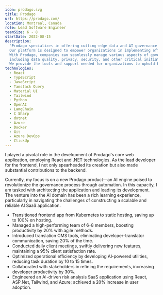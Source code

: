 ```yaml
---
icon: prodago.svg
title: Prodago
url: https://prodago.com/
location: Montreal, Canada
role: Lead Software Engineer
teamSize: 6 - 8
startDate: 2022-08-15
description:
  "Prodago specializes in offering cutting-edge data and AI governance solutions.
  Our platform is designed to empower organizations in implementing effective governance frameworks.
  With Prodago, companies can seamlessly manage various aspects of governance,
  including data quality, privacy, security, and other critical initiatives.
  We provide the tools and support needed for organizations to uphold high standards in their data and AI practices."
technologies:
  - React
  - TypeScript
  - JavaScript
  - Tanstack Query
  - Material UI
  - Tailwind
  - Python
  - OpenAI
  - LangChain
  - C Sharp
  - dotnet
  - Azure
  - Docker
  - Git
  - Azure DevOps
  - ClickUp
---
```


I played a pivotal role in the development of Prodago's core web application, employing React and .NET technologies.
As the lead developer for the frontend,
I not only spearheaded its creation but also made substantial contributions to the backend.

Currently, my focus is on a new Prodago product—an AI engine poised to revolutionize the governance
process through automation. In this capacity, I am tasked with architecting the application and leading
its development. The venture into the AI domain has been a rich learning experience, particularly in navigating
the challenges of constructing a scalable and reliable AI SaaS application.

- Transitioned frontend app from Kubernetes to static hosting, saving up to 100% on hosting.
- Managed a high-performing team of 6-8 members, boosting productivity by 20% with agile methods.
- Introduced translation CMS tools, eliminating developer-translator communication, saving 20% of the time.
- Conducted daily client meetings, swiftly delivering new features, maintaining a 95% client satisfaction rate.
- Optimized operational efficiency by developing AI-powered utilities, reducing task duration by 10 to 15 times.
- Collaborated with stakeholders in refining the requirements, increasing developer productivity by 30%.
- Engineered an AI-driven risk analysis SaaS application using React, ASP.Net, Tailwind, and Azure; achieved a 20%
  increase in user adoption.